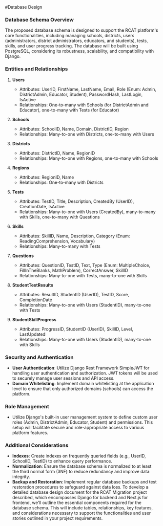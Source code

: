 #Database Design

### Database Schema Overview

The proposed database schema is designed to support the RCAT platform's core functionalities, including managing schools, districts, users (administrators, district administrators, educators, and students), tests, skills, and user progress tracking. The database will be built using PostgreSQL, considering its robustness, scalability, and compatibility with Django.

### Entities and Relationships

1. **Users**
    - Attributes: UserID, FirstName, LastName, Email, Role (Enum: Admin, DistrictAdmin, Educator, Student), PasswordHash, LastLogin, IsActive
    - Relationships: One-to-many with Schools (for DistrictAdmin and Educator), one-to-many with Tests (for Educator)

2. **Schools**
    - Attributes: SchoolID, Name, Domain, DistrictID, Region
    - Relationships: Many-to-one with Districts, one-to-many with Users

3. **Districts**
    - Attributes: DistrictID, Name, RegionID
    - Relationships: Many-to-one with Regions, one-to-many with Schools

4. **Regions**
    - Attributes: RegionID, Name
    - Relationships: One-to-many with Districts

5. **Tests**
    - Attributes: TestID, Title, Description, CreatedBy (UserID), CreationDate, IsActive
    - Relationships: Many-to-one with Users (CreatedBy), many-to-many with Skills, one-to-many with Questions

6. **Skills**
    - Attributes: SkillID, Name, Description, Category (Enum: ReadingComprehension, Vocabulary)
    - Relationships: Many-to-many with Tests

7. **Questions**
    - Attributes: QuestionID, TestID, Text, Type (Enum: MultipleChoice, FillInTheBlanks, MathProblem), CorrectAnswer, SkillID
    - Relationships: Many-to-one with Tests, many-to-one with Skills

8. **StudentTestResults**
    - Attributes: ResultID, StudentID (UserID), TestID, Score, CompletionDate
    - Relationships: Many-to-one with Users (StudentID), many-to-one with Tests

9. **StudentSkillProgress**
    - Attributes: ProgressID, StudentID (UserID), SkillID, Level, LastUpdated
    - Relationships: Many-to-one with Users (StudentID), many-to-one with Skills

### Security and Authentication

- **User Authentication**: Utilize Django Rest Framework SimpleJWT for handling user authentication and authorization. JWT tokens will be used to securely manage user sessions and API access.
- **Domain Whitelisting**: Implement domain whitelisting at the application level to ensure that only authorized domains (schools) can access the platform.

### Role Management

- Utilize Django's built-in user management system to define custom user roles (Admin, DistrictAdmin, Educator, Student) and permissions. This setup will facilitate secure and role-appropriate access to various platform features.

### Additional Considerations

- **Indexes**: Create indexes on frequently queried fields (e.g., UserID, SchoolID, TestID) to enhance query performance.
- **Normalization**: Ensure the database schema is normalized to at least the third normal form (3NF) to reduce redundancy and improve data integrity.
- **Backup and Restoration**: Implement regular database backups and test restoration procedures to safeguard against data loss.
To develop a detailed database design document for the RCAT Migration project described, which encompasses Django for backend and Next.js for frontend, we'll outline the essential components required for the database schema. This will include tables, relationships, key features, and considerations necessary to support the functionalities and user stories outlined in your project requirements.


